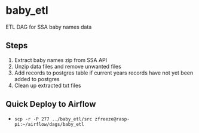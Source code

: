 # baby_etl
ETL DAG for SSA baby names data

## Steps
1. Extract baby names zip from SSA API
2. Unzip data files and remove unwanted files
3. Add records to postgres table if current years records have not yet been added to postgres
4. Clean up extracted txt files

## Quick Deploy to Airflow
* `scp -r -P 277 ../baby_etl/src zfreeze@rasp-pi:~/airflow/dags/baby_etl`
